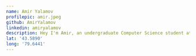 ```yaml
---
name: Amir Yalamov
profilepic: amir.jpeg
github: AmirYalamov
linkedin: amiryalamov
description: Hey I'm Amir, an undergraduate Computer Science student at Western University! 
lat: '43.5890'
long: '79.6441'
---
```

